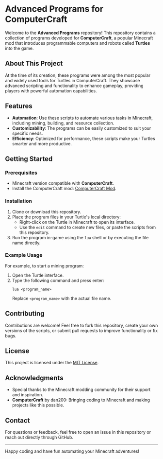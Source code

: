 # Advanced Programs for ComputerCraft

Welcome to the **Advanced Programs** repository! This repository contains a collection of programs developed for **ComputerCraft**, a popular Minecraft mod that introduces programmable computers and robots called **Turtles** into the game.

## About This Project

At the time of its creation, these programs were among the most popular and widely used tools for Turtles in ComputerCraft. They showcase advanced scripting and functionality to enhance gameplay, providing players with powerful automation capabilities.

## Features

- **Automation**: Use these scripts to automate various tasks in Minecraft, including mining, building, and resource collection.
- **Customizability**: The programs can be easily customized to suit your specific needs.
- **Efficiency**: Optimized for performance, these scripts make your Turtles smarter and more productive.

## Getting Started

### Prerequisites

- Minecraft version compatible with **ComputerCraft**.
- Install the ComputerCraft mod: [ComputerCraft Mod](https://www.curseforge.com/minecraft/mc-mods/computercraft).

### Installation

1. Clone or download this repository.
2. Place the program files in your Turtle's local directory:
   - Right-click on the Turtle in Minecraft to open its interface.
   - Use the `edit` command to create new files, or paste the scripts from this repository.
3. Run the program in-game using the `lua` shell or by executing the file name directly.

### Example Usage

For example, to start a mining program:
1. Open the Turtle interface.
2. Type the following command and press enter:
   ```
   lua <program_name>
   ```
   Replace `<program_name>` with the actual file name.

## Contributing

Contributions are welcome! Feel free to fork this repository, create your own versions of the scripts, or submit pull requests to improve functionality or fix bugs.

## License

This project is licensed under the [MIT License](LICENSE).

## Acknowledgments

- Special thanks to the Minecraft modding community for their support and inspiration.
- **ComputerCraft** by dan200: Bringing coding to Minecraft and making projects like this possible.

## Contact

For questions or feedback, feel free to open an issue in this repository or reach out directly through GitHub.

---

Happy coding and have fun automating your Minecraft adventures!
